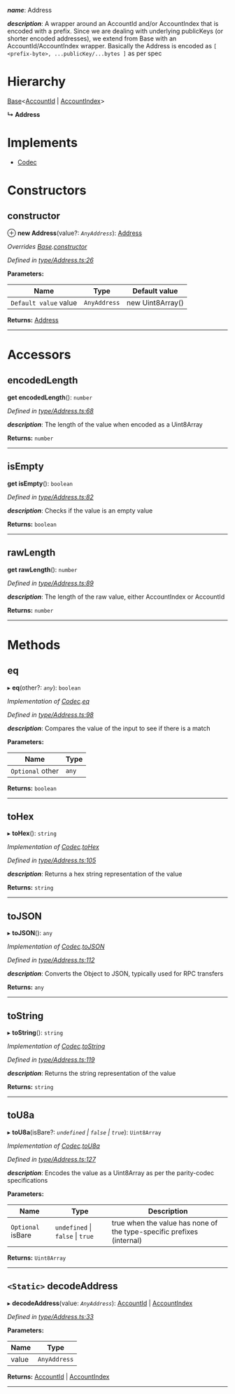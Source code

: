 

*__name__*: Address

*__description__*: A wrapper around an AccountId and/or AccountIndex that is encoded with a prefix. Since we are dealing with underlying publicKeys (or shorter encoded addresses), we extend from Base with an AccountId/AccountIndex wrapper. Basically the Address is encoded as `[ <prefix-byte>, ...publicKey/...bytes ]` as per spec

# Hierarchy

 [Base](_codec_base_.base.md)<[AccountId](_type_accountid_.accountid.md) \| [AccountIndex](_type_accountindex_.accountindex.md)>

**↳ Address**

# Implements

* [Codec](../interfaces/_types_.codec.md)

# Constructors

<a id="constructor"></a>

##  constructor

⊕ **new Address**(value?: *`AnyAddress`*): [Address](_type_address_.address.md)

*Overrides [Base](_codec_base_.base.md).[constructor](_codec_base_.base.md#constructor)*

*Defined in [type/Address.ts:26](https://github.com/polkadot-js/api/blob/3e43bc5/packages/types/src/type/Address.ts#L26)*

**Parameters:**

| Name | Type | Default value |
| ------ | ------ | ------ |
| `Default value` value | `AnyAddress` |  new Uint8Array() |

**Returns:** [Address](_type_address_.address.md)

___

# Accessors

<a id="encodedlength"></a>

##  encodedLength

**get encodedLength**(): `number`

*Defined in [type/Address.ts:68](https://github.com/polkadot-js/api/blob/3e43bc5/packages/types/src/type/Address.ts#L68)*

*__description__*: The length of the value when encoded as a Uint8Array

**Returns:** `number`

___
<a id="isempty"></a>

##  isEmpty

**get isEmpty**(): `boolean`

*Defined in [type/Address.ts:82](https://github.com/polkadot-js/api/blob/3e43bc5/packages/types/src/type/Address.ts#L82)*

*__description__*: Checks if the value is an empty value

**Returns:** `boolean`

___
<a id="rawlength"></a>

##  rawLength

**get rawLength**(): `number`

*Defined in [type/Address.ts:89](https://github.com/polkadot-js/api/blob/3e43bc5/packages/types/src/type/Address.ts#L89)*

*__description__*: The length of the raw value, either AccountIndex or AccountId

**Returns:** `number`

___

# Methods

<a id="eq"></a>

##  eq

▸ **eq**(other?: *`any`*): `boolean`

*Implementation of [Codec](../interfaces/_types_.codec.md).[eq](../interfaces/_types_.codec.md#eq)*

*Defined in [type/Address.ts:98](https://github.com/polkadot-js/api/blob/3e43bc5/packages/types/src/type/Address.ts#L98)*

*__description__*: Compares the value of the input to see if there is a match

**Parameters:**

| Name | Type |
| ------ | ------ |
| `Optional` other | `any` |

**Returns:** `boolean`

___
<a id="tohex"></a>

##  toHex

▸ **toHex**(): `string`

*Implementation of [Codec](../interfaces/_types_.codec.md).[toHex](../interfaces/_types_.codec.md#tohex)*

*Defined in [type/Address.ts:105](https://github.com/polkadot-js/api/blob/3e43bc5/packages/types/src/type/Address.ts#L105)*

*__description__*: Returns a hex string representation of the value

**Returns:** `string`

___
<a id="tojson"></a>

##  toJSON

▸ **toJSON**(): `any`

*Implementation of [Codec](../interfaces/_types_.codec.md).[toJSON](../interfaces/_types_.codec.md#tojson)*

*Defined in [type/Address.ts:112](https://github.com/polkadot-js/api/blob/3e43bc5/packages/types/src/type/Address.ts#L112)*

*__description__*: Converts the Object to JSON, typically used for RPC transfers

**Returns:** `any`

___
<a id="tostring"></a>

##  toString

▸ **toString**(): `string`

*Implementation of [Codec](../interfaces/_types_.codec.md).[toString](../interfaces/_types_.codec.md#tostring)*

*Defined in [type/Address.ts:119](https://github.com/polkadot-js/api/blob/3e43bc5/packages/types/src/type/Address.ts#L119)*

*__description__*: Returns the string representation of the value

**Returns:** `string`

___
<a id="tou8a"></a>

##  toU8a

▸ **toU8a**(isBare?: *`undefined` \| `false` \| `true`*): `Uint8Array`

*Implementation of [Codec](../interfaces/_types_.codec.md).[toU8a](../interfaces/_types_.codec.md#tou8a)*

*Defined in [type/Address.ts:127](https://github.com/polkadot-js/api/blob/3e43bc5/packages/types/src/type/Address.ts#L127)*

*__description__*: Encodes the value as a Uint8Array as per the parity-codec specifications

**Parameters:**

| Name | Type | Description |
| ------ | ------ | ------ |
| `Optional` isBare | `undefined` \| `false` \| `true` |  true when the value has none of the type-specific prefixes (internal) |

**Returns:** `Uint8Array`

___
<a id="decodeaddress"></a>

## `<Static>` decodeAddress

▸ **decodeAddress**(value: *`AnyAddress`*): [AccountId](_type_accountid_.accountid.md) \| [AccountIndex](_type_accountindex_.accountindex.md)

*Defined in [type/Address.ts:33](https://github.com/polkadot-js/api/blob/3e43bc5/packages/types/src/type/Address.ts#L33)*

**Parameters:**

| Name | Type |
| ------ | ------ |
| value | `AnyAddress` |

**Returns:** [AccountId](_type_accountid_.accountid.md) \| [AccountIndex](_type_accountindex_.accountindex.md)

___

